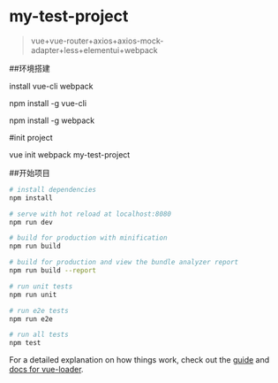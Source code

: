 # my-test-project

>vue+vue-router+axios+axios-mock-adapter+less+elementui+webpack

##环境搭建

install vue-cli webpack

npm install -g vue-cli

npm install -g webpack

#init project

vue init webpack my-test-project

##开始项目

``` bash
# install dependencies
npm install

# serve with hot reload at localhost:8080
npm run dev

# build for production with minification
npm run build

# build for production and view the bundle analyzer report
npm run build --report

# run unit tests
npm run unit

# run e2e tests
npm run e2e

# run all tests
npm test
```

For a detailed explanation on how things work, check out the [guide](http://vuejs-templates.github.io/webpack/) and [docs for vue-loader](http://vuejs.github.io/vue-loader).
